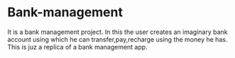 # Bank-management
It is a bank management project. In this the user creates an imaginary bank account using which he can transfer,pay,recharge using the money he has.    This is juz a replica of a bank management app.
